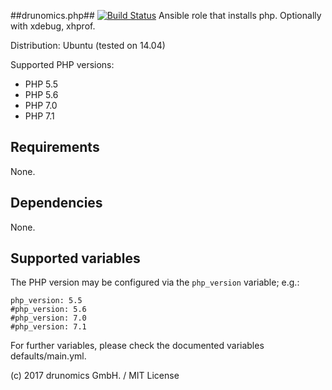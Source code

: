 ##drunomics.php##
[![Build Status](https://travis-ci.org/drunomics/ansible-role-php.svg?branch=master)](https://travis-ci.org/drunomics/ansible-role-php)
Ansible role that installs php. Optionally with xdebug, xhprof.

Distribution: Ubuntu (tested on 14.04)

Supported PHP versions:

- PHP 5.5
- PHP 5.6
- PHP 7.0
- PHP 7.1

## Requirements
None.

## Dependencies
None.

## Supported variables
The PHP version may be configured via the `php_version` variable; e.g.:

```
php_version: 5.5
#php_version: 5.6
#php_version: 7.0
#php_version: 7.1
```

For further variables, please check the documented variables defaults/main.yml.


(c) 2017 drunomics GmbH. /  MIT License
